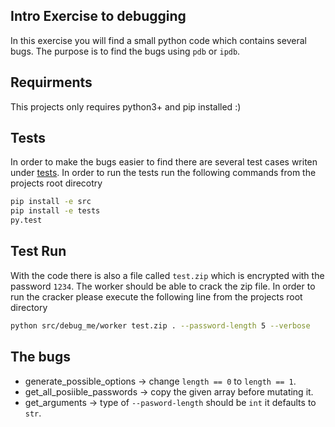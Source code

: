 ## Intro Exercise to debugging
In this exercise you will find a small python code which contains several bugs.
The purpose is to find the bugs using `pdb` or `ipdb`.


## Requirments
This projects only requires python3+ and pip installed :)

## Tests
In order to make the bugs easier to find there are several test cases writen under [tests](/tests/debug_me/test_utils.py).
In order to run the tests run the following commands from the projects root direcotry 

```bash
pip install -e src
pip install -e tests
py.test
```

## Test Run
With the code there is also a file called `test.zip` which is encrypted with the password `1234`.
The worker should be able to crack the zip file.
In order to run the cracker please execute the following line from the projects root directory

```bash
python src/debug_me/worker test.zip . --password-length 5 --verbose
```

## The bugs
* generate_possible_options -> change `length == 0` to `length == 1`.
* get_all_posiible_passwords -> copy the given array before mutating it.
* get_arguments -> type of `--pasword-length` should be `int` it defaults to `str`.

